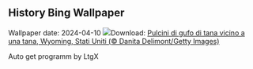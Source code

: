 ## History Bing Wallpaper
Wallpaper date: 2024-04-10
![](https://www.bing.com/th?id=OHR.OwlSiblings_IT-IT3656877654_UHD.jpg&w=1000)Download: [Pulcini di gufo di tana vicino a una tana, Wyoming, Stati Uniti (© Danita Delimont/Getty Images)](https://www.bing.com/th?id=OHR.OwlSiblings_IT-IT3656877654_UHD.jpg)

Auto get programm by LtgX
